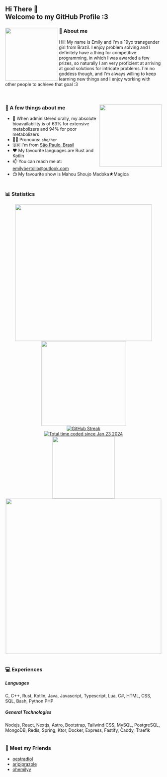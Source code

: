 <h2>
  Hi There 👋
  <br>Welcome to my GitHub Profile :3
</h2>

<div>
  <img src="https://github.com/atomoxetine/atomoxetine/assets/132525922/01de90ef-785a-4457-8020-0ce8e2542327"
    height="170"
    align="left">
  <h3>🌟 About me</h3>
  Hii! My name is Emily and I'm a 19yo transgender girl from Brazil. I enjoy problem solving and I definitely have a thing for competitive programming, in which I was awarded a few prizes, so naturally I am very proficient at arriving at good solutions for intricate problems. I'm no goddess though, and I'm always willing to keep learning new things and I enjoy working with other people to achieve that goal :3
</div>
<br><br>
<div>
  <img src="https://github.com/atomoxetine/atomoxetine/assets/132525922/26c88083-9b39-4ba8-a709-10e3e3364844" height="200" align="right">
  <div>
    
  ### 💭 A few things about me
  
  - 💊 When administered orally, my absolute bioavailability is of 63% for extensive metabolizers and 94% for poor metabolizers
  - 🏳️‍⚧️ Pronouns: `she/her`
  - 🇧🇷 I'm from [São Paulo, Brasil](https://en.wikipedia.org/wiki/S%C3%A3o_Paulo)
  - ♥️ My favourite languages are Rust and Kotlin
  - 📫 You can reach me at: <a href="mailto:emilybertollo@outlook.com">emilybertollo@outlook.com</a>
  - 📺 My favourite show is Mahou Shoujo Madoka★Magica

  </div>
</div>

#

### 📊 Statistics

<div align="center">

  <img width="440px" src="https://github-readme-stats-five-rosy-65.vercel.app/api?username=atomoxetine&show_icons=true&theme=prussian&hide_border=true&bg_color=00000000&show=reviews,discussions_started,discussions_answered,prs_merged,prs_merged_percentage&line_height=19&include_all_commits=true">
  <img width="273px" src="https://github-readme-stats-five-rosy-65.vercel.app/api/top-langs?username=atomoxetine&theme=prussian&layout=compact&hide_border=true&langs_count=14&exclude_repo=github-readme-streak-stats&bg_color=00000000">
</div>

<div align="center">
  <a href="https://git.io/streak-stats"><img src="https://github-readme-streak-stats-ecru-phi.vercel.app?user=atomoxetine&theme=prussian&hide_border=true&date_format=M%20j%5B%2C%20Y%5D&card_width=550&background=00000000" alt="GitHub Streak" /></a>
</div>
<div align="center">
  <a href="https://wakatime.com/@018d3462-350e-45de-9313-54c691215fd0"><img src="https://wakatime.com/badge/user/018d3462-350e-45de-9313-54c691215fd0.svg?style=for-the-badge" alt="Total time coded since Jan 23 2024" /></a>
</div>
<div align="center">
  <img width="200px" src="https://github-profile-trophy-omega.vercel.app/?username=atomoxetine&theme=onestar&no-bg=true&no-frame=true&row=4&column=2">
  <img width="500px" src="https://github-readme-stats-five-rosy-65.vercel.app/api/wakatime?username=atomoxetine&theme=prussian&hide_border=true&bg_color=00000000&line_height=25&layout=default&custom_title=WakaTime+Stats+(Since+Jan+23+2024)&langs_count=14">
</div>

#

### 💻 Experiences

##### Languages
C, C++, Rust, Kotlin, Java, Javascript, Typescript, Lua, C#, HTML, CSS, SQL, Bash, Python PHP

##### General Technologies

Nodejs, React, Nextjs, Astro, Bootstrap, Tailwind CSS, MySQL, PostgreSQL, MongoDB, Redis, Spring, Ktor, Docker, Express, Fastify, Caddy, Traefik

#

### 👥 Meet my Friends

- [oestradiol](https://github.com/oestradiol/)
- [aripiprazole](https://github.com/aripiprazole/)
- [ohemilyy](https://github.com/ohemilyy/)
